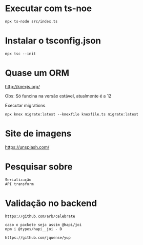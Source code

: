 
# Executar com ts-noe

    npx ts-node src/index.ts

# Instalar o tsconfig.json
        
    npx tsc --init

# Quase um ORM

http://knexjs.org/

Obs: Só funcina na versão estável, atualmente é a 12

Executar migrations

    npx knex migrate:latest --knexfile knexfile.ts migrate:latest

# Site de imagens

https://unsplash.com/

# Pesquisar sobre

    Serialização
    API transform


# Validação no backend

    https://github.com/arb/celebrate

    caso o packete seja assim @hapi/joi
    npm i @types/hapi__joi - D 

    https://github.com/jquense/yup